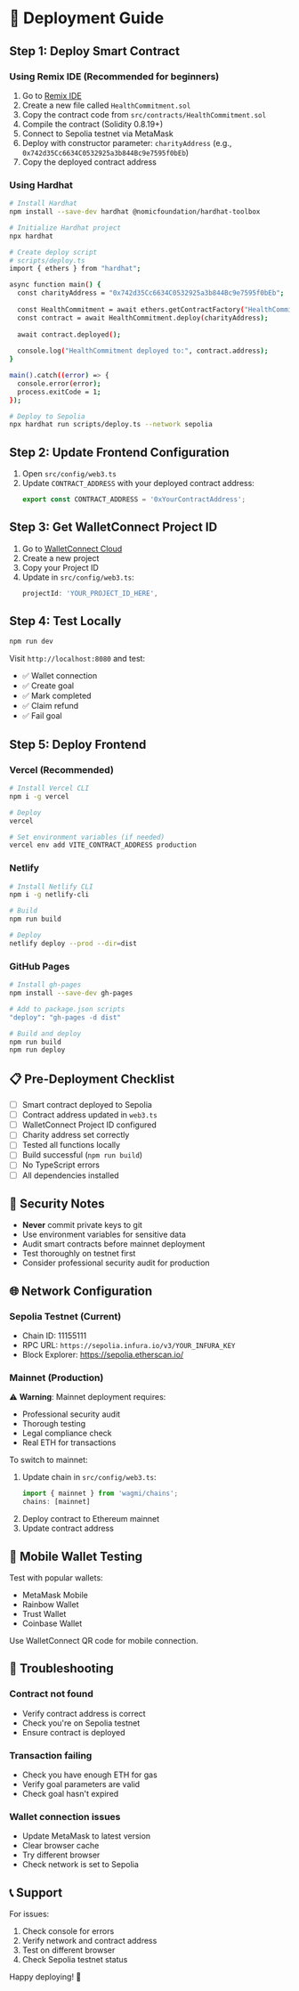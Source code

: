 # 🚀 Deployment Guide

## Step 1: Deploy Smart Contract

### Using Remix IDE (Recommended for beginners)

1. Go to [Remix IDE](https://remix.ethereum.org/)
2. Create a new file called `HealthCommitment.sol`
3. Copy the contract code from `src/contracts/HealthCommitment.sol`
4. Compile the contract (Solidity 0.8.19+)
5. Connect to Sepolia testnet via MetaMask
6. Deploy with constructor parameter: `charityAddress` (e.g., `0x742d35Cc6634C0532925a3b844Bc9e7595f0bEb`)
7. Copy the deployed contract address

### Using Hardhat

```bash
# Install Hardhat
npm install --save-dev hardhat @nomicfoundation/hardhat-toolbox

# Initialize Hardhat project
npx hardhat

# Create deploy script
# scripts/deploy.ts
import { ethers } from "hardhat";

async function main() {
  const charityAddress = "0x742d35Cc6634C0532925a3b844Bc9e7595f0bEb";
  
  const HealthCommitment = await ethers.getContractFactory("HealthCommitment");
  const contract = await HealthCommitment.deploy(charityAddress);
  
  await contract.deployed();
  
  console.log("HealthCommitment deployed to:", contract.address);
}

main().catch((error) => {
  console.error(error);
  process.exitCode = 1;
});

# Deploy to Sepolia
npx hardhat run scripts/deploy.ts --network sepolia
```

## Step 2: Update Frontend Configuration

1. Open `src/config/web3.ts`
2. Update `CONTRACT_ADDRESS` with your deployed contract address:
   ```typescript
   export const CONTRACT_ADDRESS = '0xYourContractAddress';
   ```

## Step 3: Get WalletConnect Project ID

1. Go to [WalletConnect Cloud](https://cloud.walletconnect.com/)
2. Create a new project
3. Copy your Project ID
4. Update in `src/config/web3.ts`:
   ```typescript
   projectId: 'YOUR_PROJECT_ID_HERE',
   ```

## Step 4: Test Locally

```bash
npm run dev
```

Visit `http://localhost:8080` and test:
- ✅ Wallet connection
- ✅ Create goal
- ✅ Mark completed
- ✅ Claim refund
- ✅ Fail goal

## Step 5: Deploy Frontend

### Vercel (Recommended)

```bash
# Install Vercel CLI
npm i -g vercel

# Deploy
vercel

# Set environment variables (if needed)
vercel env add VITE_CONTRACT_ADDRESS production
```

### Netlify

```bash
# Install Netlify CLI
npm i -g netlify-cli

# Build
npm run build

# Deploy
netlify deploy --prod --dir=dist
```

### GitHub Pages

```bash
# Install gh-pages
npm install --save-dev gh-pages

# Add to package.json scripts
"deploy": "gh-pages -d dist"

# Build and deploy
npm run build
npm run deploy
```

## 📋 Pre-Deployment Checklist

- [ ] Smart contract deployed to Sepolia
- [ ] Contract address updated in `web3.ts`
- [ ] WalletConnect Project ID configured
- [ ] Charity address set correctly
- [ ] Tested all functions locally
- [ ] Build successful (`npm run build`)
- [ ] No TypeScript errors
- [ ] All dependencies installed

## 🔐 Security Notes

- **Never** commit private keys to git
- Use environment variables for sensitive data
- Audit smart contracts before mainnet deployment
- Test thoroughly on testnet first
- Consider professional security audit for production

## 🌐 Network Configuration

### Sepolia Testnet (Current)
- Chain ID: 11155111
- RPC URL: `https://sepolia.infura.io/v3/YOUR_INFURA_KEY`
- Block Explorer: https://sepolia.etherscan.io/

### Mainnet (Production)
⚠️ **Warning**: Mainnet deployment requires:
- Professional security audit
- Thorough testing
- Legal compliance check
- Real ETH for transactions

To switch to mainnet:
1. Update chain in `src/config/web3.ts`:
   ```typescript
   import { mainnet } from 'wagmi/chains';
   chains: [mainnet]
   ```
2. Deploy contract to Ethereum mainnet
3. Update contract address

## 📱 Mobile Wallet Testing

Test with popular wallets:
- MetaMask Mobile
- Rainbow Wallet
- Trust Wallet
- Coinbase Wallet

Use WalletConnect QR code for mobile connection.

## 🐛 Troubleshooting

### Contract not found
- Verify contract address is correct
- Check you're on Sepolia testnet
- Ensure contract is deployed

### Transaction failing
- Check you have enough ETH for gas
- Verify goal parameters are valid
- Check goal hasn't expired

### Wallet connection issues
- Update MetaMask to latest version
- Clear browser cache
- Try different browser
- Check network is set to Sepolia

## 📞 Support

For issues:
1. Check console for errors
2. Verify network and contract address
3. Test on different browser
4. Check Sepolia testnet status

Happy deploying! 🚀
